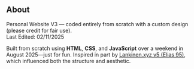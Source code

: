## **About**  
Personal Website V3 — coded entirely from scratch with a custom design (please credit for fair use).  
Last Edited: 02/11/2025  

Built from scratch using **HTML**, **CSS**, and **JavaScript** over a weekend in August 2025—just for fun. Inspired in part by [Lankinen.xyz v5 (Elias 95)](https://lankinen.xyz), which influenced both the structure and aesthetic.
